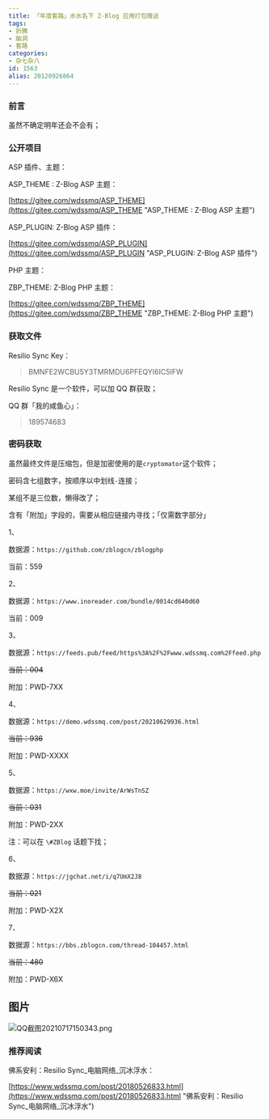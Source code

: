 ```yaml
---
title: 「年度套路」水水名下 Z-Blog 应用打包赠送
tags:
- 折腾
- 脑洞
- 套路
categories:
- 杂七杂八
id: 1563
alias: 20120926864
---
```


### 前言

虽然不确定明年还会不会有；

<!--more-->

### 公开项目

ASP 插件、主题：

ASP\_THEME : Z-Blog ASP 主题：

[https://gitee.com/wdssmq/ASP_THEME](https://gitee.com/wdssmq/ASP_THEME "ASP\_THEME : Z-Blog ASP 主题")

ASP\_PLUGIN: Z-Blog ASP 插件：

[https://gitee.com/wdssmq/ASP_PLUGIN](https://gitee.com/wdssmq/ASP_PLUGIN "ASP\_PLUGIN: Z-Blog ASP 插件")

PHP 主题：

ZBP\_THEME: Z-Blog PHP 主题：

[https://gitee.com/wdssmq/ZBP_THEME](https://gitee.com/wdssmq/ZBP_THEME "ZBP\_THEME: Z-Blog PHP 主题")

### 获取文件

Resilio Sync Key：

> BMNFE2WCBU5Y3TMRMDU6PFEQYI6IC5IFW

Resilio Sync 是一个软件，可以加 QQ 群获取；

QQ 群「我的咸鱼心」：

> 189574683

### 密码获取

虽然最终文件是压缩包，但是加密使用的是`cryptomator`这个软件；

密码含七组数字，按顺序以中划线`-`连接；

某组不是三位数，懒得改了；

含有「附加」字段的，需要从相应链接内寻找；「仅需数字部分」

1、

数据源：`https://github.com/zblogcn/zblogphp`

当前：559

2、

数据源：`https://www.inoreader.com/bundle/0014cd640d60`

当前：009

3、

数据源：`https://feeds.pub/feed/https%3A%2F%2Fwww.wdssmq.com%2Ffeed.php`

~~当前：004~~

附加：PWD-7XX

4、

数据源：`https://demo.wdssmq.com/post/20210629936.html`

~~当前：936~~

附加：PWD-XXXX

5、

数据源：`https://wxw.moe/invite/ArWsTnSZ`

~~当前：031~~

附加：PWD-2XX

注：可以在 `\#ZBlog` 话题下找；

6、

数据源：`https://jgchat.net/i/q7UmX2J8`

~~当前：021~~

附加：PWD-X2X

7、

数据源：`https://bbs.zblogcn.com/thread-104457.html`

~~当前：480~~

附加：PWD-X6X

## 图片

![QQ截图20210717150343.png](https://i.loli.net/2021/07/17/IGA53RwjaEQtiV9.png)

### 推荐阅读

佛系安利：Resilio Sync\_电脑网络\_沉冰浮水：

[https://www.wdssmq.com/post/20180526833.html](https://www.wdssmq.com/post/20180526833.html "佛系安利：Resilio Sync\_电脑网络\_沉冰浮水")
